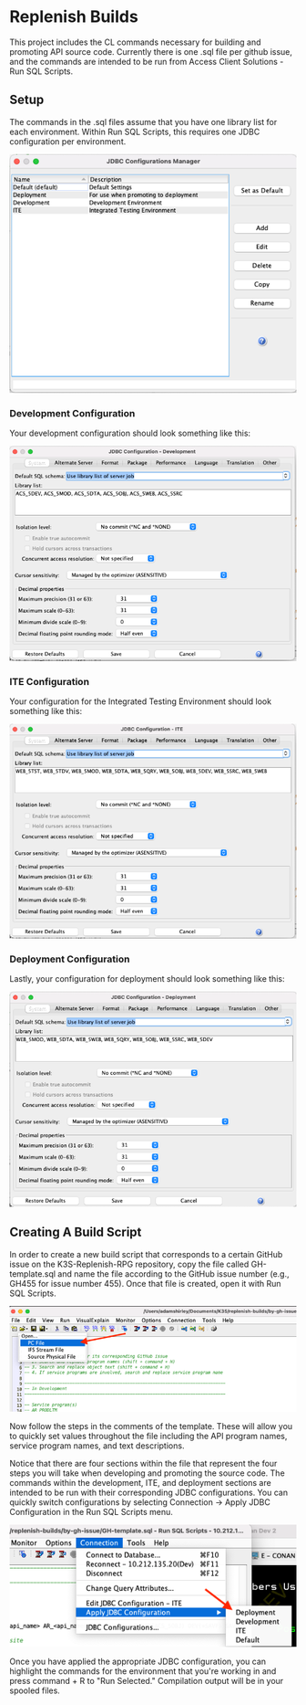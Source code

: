 # Replenish Builds

This project includes the CL commands necessary for building and promoting API source code. Currently there is one .sql file per github issue, and the commands are intended to be run from Access Client Solutions - Run SQL Scripts. 

## Setup
The commands in the .sql files assume that you have one library list for each environment. Within Run SQL Scripts, this requires one JDBC configuration per environment.

![JDBC Configurations](docs/img/jdbc-configurations.png)

### Development Configuration
Your development configuration should look something like this:

![Development Configuration](docs/img/development-configuration.png)

### ITE Configuration
Your configuration for the Integrated Testing Environment should look something like this:

![ITE Configuration](docs/img/ite-configuration.png)

### Deployment Configuration
Lastly, your configuration for deployment should look something like this:

![Deployment Configuration](docs/img/deployment-config.png)


## Creating A Build Script
In order to create a new build script that corresponds to a certain GitHub issue on the K3S-Replenish-RPG repository, copy the file called GH-template.sql and name the file according to the GitHub issue number (e.g., GH455 for issue number 455). Once that file is created, open it with Run SQL Scripts.

![Opening file in ACS](docs/img/screen-shot-1.png)

Now follow the steps in the comments of the template. These will allow you to quickly set values throughout the file including the API program names, service program names, and text descriptions.

Notice that there are four sections within the file that represent the four steps you will take when developing and promoting the source code. The commands within the development, ITE, and deployment sections are intended to be run with their corresponding JDBC configurations. You can quickly switch configurations by selecting Connection -> Apply JDBC Configuration in the Run SQL Scripts menu.

![Switching JDBC config in ACS](docs/img/screen-shot-2.png)

Once you have applied the appropriate JDBC configuration, you can highlight the commands for the environment that you're working in and press command + R to "Run Selected." Compilation output will be in your spooled files.